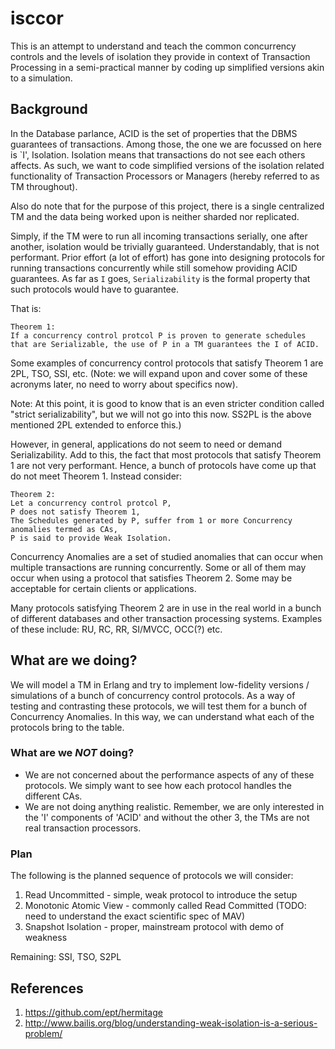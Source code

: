 # isccor

This is an attempt to understand and teach the common concurrency controls and the levels of isolation they provide in context of Transaction Processing in a semi-practical manner by coding up simplified versions akin to a simulation.

## Background

In the Database parlance, ACID is the set of properties that the DBMS guarantees of transactions. Among those, the one we are focussed on here is `I', Isolation. Isolation means that transactions do not see each others affects. As such, we want to code simplified versions of the isolation related functionality of Transaction Processors or Managers (hereby referred to as TM throughout).

Also do note that for the purpose of this project, there is a single centralized TM and the data being worked upon is neither sharded nor replicated.

Simply, if the TM were to run all incoming transactions serially, one after another, isolation would be trivially guaranteed. Understandably, that is not performant. Prior effort (a lot of effort) has gone into designing protocols for running transactions concurrently while still somehow providing ACID guarantees. As far as `I` goes, `Serializability` is the formal property that such protocols would have to guarantee.

That is:
```
Theorem 1:
If a concurrency control protcol P is proven to generate schedules that are Serializable, the use of P in a TM guarantees the I of ACID.
```

Some examples of concurrency control protocols that satisfy Theorem 1 are 2PL, TSO, SSI, etc. (Note: we will expand upon and cover some of these acronyms later, no need to worry about specifics now).

Note: At this point, it is good to know that is an even stricter condition called "strict serializability", but we will not go into this now. SS2PL is the above mentioned 2PL extended to enforce this.)

However, in general, applications do not seem to need or demand Serializability. Add to this, the fact that most protocols that satisfy Theorem 1 are not very performant. Hence, a bunch of protocols have come up that do not meet Theorem 1. Instead consider:

```
Theorem 2:
Let a concurrency control protcol P,
P does not satisfy Theorem 1,
The Schedules generated by P, suffer from 1 or more Concurrency anomalies termed as CAs,
P is said to provide Weak Isolation.
```

Concurrency Anomalies are a set of studied anomalies that can occur when multiple transactions are running concurrently. Some or all of them may occur when using a protocol that satisfies Theorem 2. Some may be acceptable for certain clients or applications.

Many protocols satisfying Theorem 2 are in use in the real world in a bunch of different databases and other transaction processing systems. Examples of these include: RU, RC, RR, SI/MVCC, OCC(?) etc.

## What are we doing?

We will model a TM in Erlang and try to implement low-fidelity versions / simulations of a bunch of concurrency control protocols. As a way of testing and contrasting these protocols, we will test them for a bunch of Concurrency Anomalies. In this way, we can understand what each of the protocols bring to the table.

### What are we *NOT* doing?

+ We are not concerned about the performance aspects of any of these protocols. We simply want to see how each protocol handles the different CAs.
+ We are not doing anything realistic. Remember, we are only interested in the 'I' components of 'ACID' and without the other 3, the TMs are not real transaction processors.

### Plan

The following is the planned sequence of protocols we will consider:

1. Read Uncommitted - simple, weak protocol to introduce the setup
2. Monotonic Atomic View - commonly called Read Committed (TODO: need to understand the exact scientific spec of MAV)
3. Snapshot Isolation - proper, mainstream protocol with demo of weakness

Remaining: SSI, TSO, S2PL

## References

1. https://github.com/ept/hermitage
2. http://www.bailis.org/blog/understanding-weak-isolation-is-a-serious-problem/
